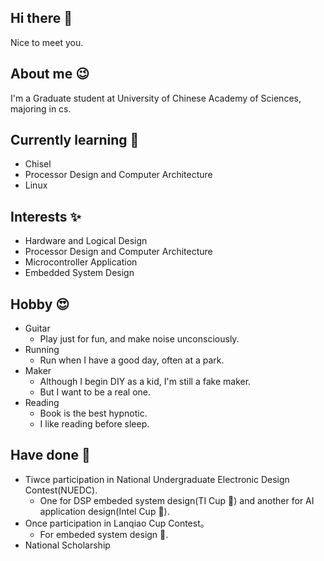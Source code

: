 ## Hi there 👋

Nice to meet you.

<!--
**PengXuanyao/PengXuanyao** is a ✨ _special_ ✨ repository because its `README.md` (this file) appears on your GitHub profile.

Here are some ideas to get you started:

- 🔭 I’m currently working on ...
- 🌱 I’m currently learning ...
- 👯 I’m looking to collaborate on ...
- 🤔 I’m looking for help with ...
- 💬 Ask me about ...
- 📫 How to reach me: ...
- 😄 Pronouns: ...
- ⚡ Fun fact: ...
-->

## About me 😉

I'm a Graduate student at University of Chinese Academy of Sciences, majoring in cs.

## Currently learning 💎

- Chisel
- Processor Design and Computer Architecture
- Linux

## Interests ✨

- Hardware and Logical Design
- Processor Design and Computer Architecture
- Microcontroller Application
- Embedded System Design 

## Hobby 😍

- Guitar 
  - Play just for fun, and make noise unconsciously.
- Running
  - Run when I have a good day, often at a park.
- Maker
  - Although I begin DIY as a kid, I'm still a fake maker.
  - But I want to be a real one.  
- Reading
  - Book is the best hypnotic.
  - I like reading before sleep.

## Have done 🎈

- Tiwce participation in National Undergraduate Electronic Design Contest(NUEDC).
  - One for DSP embeded system design(TI Cup 🏅) and another for AI application design(Intel Cup 🥈). 
- Once participation in Lanqiao Cup Contest。
  - For embeded system design 🥉.
- National Scholarship
